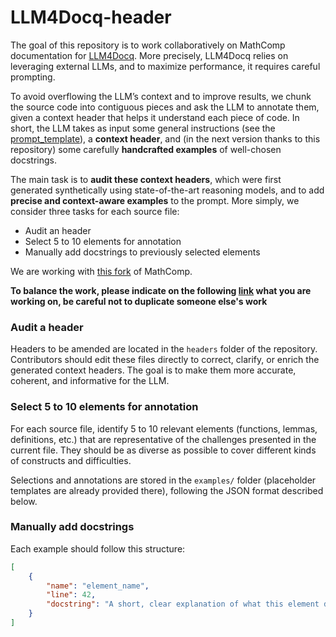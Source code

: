 # LLM4Docq-header
The goal of this repository is to work collaboratively on MathComp documentation for [LLM4Docq](https://github.com/LLM4Rocq/LLM4Docq).
More precisely, LLM4Docq relies on leveraging external LLMs, and to maximize performance, it requires careful prompting.

To avoid overflowing the LLM’s context and to improve results, we chunk the source code into contiguous pieces and ask the LLM to annotate them, given a context header that helps it understand each piece of code.
In short, the LLM takes as input some general instructions (see the [prompt_template](prompt_template.txt)), a **context header**, and (in the next version thanks to this repository) some carefully **handcrafted examples** of well-chosen docstrings.

The main task is to **audit these context headers**, which were first generated synthetically using state-of-the-art reasoning models, and to add **precise and context-aware examples** to the prompt.
More simply, we consider three tasks for each source file:

- Audit an header
- Select 5 to 10 elements for annotation
- Manually add docstrings to previously selected elements

We are working with [this fork](https://github.com/theostos/math-comp/blob/master/algebra/finalg.v) of MathComp.

**To balance the work, please indicate on the following [link](https://notes.inria.fr/dLNK-EW_S8SJdvc0u2YHqA#) what you are working on, be careful not to duplicate someone else's work**

### Audit a header

Headers to be amended are located in the `headers` folder of the repository.
Contributors should edit these files directly to correct, clarify, or enrich the generated context headers.
The goal is to make them more accurate, coherent, and informative for the LLM.

### Select 5 to 10 elements for annotation

For each source file, identify 5 to 10 relevant elements (functions, lemmas, definitions, etc.) that are representative of the challenges presented in the current file.
They should be as diverse as possible to cover different kinds of constructs and difficulties.

Selections and annotations are stored in the `examples/` folder (placeholder templates are already provided there), following the JSON format described below.

### Manually add docstrings

Each example should follow this structure:

```json
[
    {
        "name": "element_name",
        "line": 42,
        "docstring": "A short, clear explanation of what this element does."
    }
]
```

